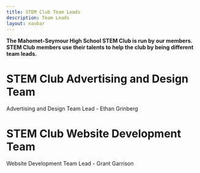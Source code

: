 ```yaml
---
title: STEM Club Team Leads
description: Team Leads
layout: navbar
---
```


**The Mahomet-Seymour High School STEM Club is run by our members.                                                    
STEM Club members use their talents to help the club by being different team leads.**
                   

# **STEM Club Advertising and Design Team**                       
Advertising and Design Team Lead - Ethan Grinberg          

# **STEM Club Website Development Team**                     
Website Development Team Lead - Grant Garrison
